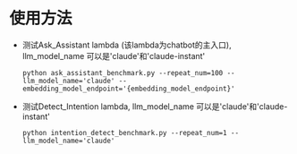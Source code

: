 # 使用方法



- 测试Ask_Assistant lambda (该lambda为chatbot的主入口), llm_model_name 可以是'claude'和'claude-instant'
    ```
    python ask_assistant_benchmark.py --repeat_num=100 --llm_model_name='claude' --embedding_model_endpoint='{embedding_model_endpoint}'
    ```

- 测试Detect_Intention lambda, llm_model_name 可以是'claude'和'claude-instant'
    ```
    python intention_detect_benchmark.py --repeat_num=1 --llm_model_name='claude' 
    ```
